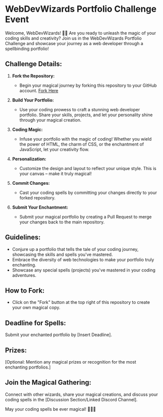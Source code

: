 # WebDevWizards Portfolio Challenge Event

Welcome, WebDevWizards! 🚀✨ Are you ready to unleash the magic of your coding skills and creativity? Join us in the WebDevWizards Portfolio Challenge and showcase your journey as a web developer through a spellbinding portfolio!

## Challenge Details:

1. **Fork the Repository:**
   - Begin your magical journey by forking this repository to your GitHub account. [Fork Here](https://github.com/businessmind396/Portfolio-Challenge-Repo)

2. **Build Your Portfolio:**
   - Use your coding prowess to craft a stunning web developer portfolio. Share your skills, projects, and let your personality shine through your magical creation.

3. **Coding Magic:**
   - Infuse your portfolio with the magic of coding! Whether you wield the power of HTML, the charm of CSS, or the enchantment of JavaScript, let your creativity flow.

4. **Personalization:**
   - Customize the design and layout to reflect your unique style. This is your canvas – make it truly magical!

5. **Commit Changes:**
   - Cast your coding spells by committing your changes directly to your forked repository.

6. **Submit Your Enchantment:**
   - Submit your magical portfolio by creating a Pull Request to merge your changes back to the main repository.

## Guidelines:

- Conjure up a portfolio that tells the tale of your coding journey, showcasing the skills and spells you've mastered.
- Embrace the diversity of web technologies to make your portfolio truly enchanting.
- Showcase any special spells (projects) you've mastered in your coding adventures.

## How to Fork:

- Click on the "Fork" button at the top right of this repository to create your own magical copy.

## Deadline for Spells:

Submit your enchanted portfolio by [Insert Deadline].

## Prizes:

[Optional: Mention any magical prizes or recognition for the most enchanting portfolios.]

## Join the Magical Gathering:

Connect with other wizards, share your magical creations, and discuss your coding spells in the [Discussion Section/Linked Discord Channel].

May your coding spells be ever magical! 🧙‍♂️✨
